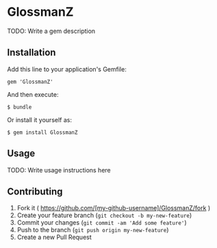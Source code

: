 # GlossmanZ

TODO: Write a gem description

## Installation

Add this line to your application's Gemfile:

    gem 'GlossmanZ'

And then execute:

    $ bundle

Or install it yourself as:

    $ gem install GlossmanZ

## Usage

TODO: Write usage instructions here

## Contributing

1. Fork it ( https://github.com/[my-github-username]/GlossmanZ/fork )
2. Create your feature branch (`git checkout -b my-new-feature`)
3. Commit your changes (`git commit -am 'Add some feature'`)
4. Push to the branch (`git push origin my-new-feature`)
5. Create a new Pull Request
